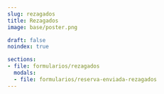 ```yaml
---
slug: rezagados
title: Rezagados
image: base/poster.png

draft: false
noindex: true

sections:
- file: formularios/rezagados
  modals:
  - file: formularios/reserva-enviada-rezagados
---
```

